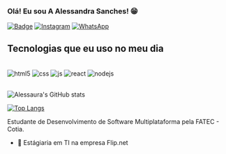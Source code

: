 
### Olá! Eu sou A Alessandra Sanches! 😁


[![Badge](https://img.shields.io/badge/-Behance-blue?style=for-the-badge&logo=behance&logoColor=white)](https://www.behance.net/alssanches)
[![Instagram](https://img.shields.io/badge/Instagram-E4405F?style=for-the-badge&logo=instagram&logoColor=white)](https://www.instagram.com/e.vil404/)
[![WhatsApp](https://img.shields.io/badge/WhatsApp-25D366?style=for-the-badge&logo=whatsapp&logoColor=white)](https://wa.link/wajyd3)



## Tecnologias que eu uso no meu dia

<div style="display: inline_block"><br/>
  <img align="center" alt="html5" src="https://img.shields.io/badge/HTML5-E34F26?style=for-the-badge&logo=html5&logoColor=white" />
  <img align="center" alt="css" src="https://img.shields.io/badge/CSS3-1572B6?style=for-the-badge&logo=css3&logoColor=white" />
  <img align="center" alt="js" src="https://img.shields.io/badge/JavaScript-F7DF1E?style=for-the-badge&logo=javascript&logoColor=black" />
  <img align="center" alt="react" src="https://img.shields.io/badge/React-20232A?style=for-the-badge&logo=react&logoColor=61DAFB" />
  <img align="center" alt="nodejs" src="https://img.shields.io/badge/Node.js-43853D?style=for-the-badge&logo=node.js&logoColor=white" />
</div><br/>

![Alessaura's GitHub stats](https://github-readme-stats.vercel.app/api?username=Alessaura&show_icons=true&theme=tokyonight)


[![Top Langs](https://github-readme-stats.vercel.app/api/top-langs/?username=Alessaura&hide_progress=true)](https://github.com/Alessaura/github-readme-stats)



Estudante de Desenvolvimento de Software Multiplataforma pela FATEC - Cotia. 


- 🔭 Estágiaria em TI na empresa Flip.net
